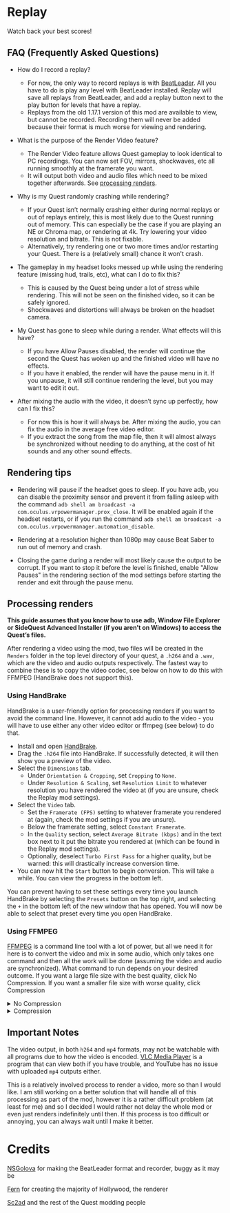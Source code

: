 # Replay

Watch back your best scores!

## FAQ (Frequently Asked Questions)

- How do I record a replay?
  - For now, the only way to record replays is with [BeatLeader](https://github.com/BeatLeader/beatleader-qmod/releases). All you have to do is play any level with BeatLeader installed. Replay will save all replays from BeatLeader, and add a replay button next to the play button for levels that have a replay.
  - Replays from the old 1.17.1 version of this mod are available to view, but cannot be recorded. Recording them will never be added because their format is much worse for viewing and rendering.

- What is the purpose of the Render Video feature?
  - The Render Video feature allows Quest gameplay to look identical to PC recordings. You can now set FOV, mirrors, shockwaves, etc all running smoothly at the framerate you want.
  - It will output both video and audio files which need to be mixed together afterwards. See [processing renders](#processing-renders).

- Why is my Quest randomly crashing while rendering?
  - If your Quest isn’t normally crashing either during normal replays or out of replays entirely, this is most likely due to the Quest running out of memory. This can especially be the case if you are playing an NE or Chroma map, or rendering at 4k. Try lowering your video resolution and bitrate. This is not fixable.
  - Alternatively, try rendering one or two more times and/or restarting your Quest. There is a (relatively small) chance it won't crash.

- The gameplay in my headset looks messed up while using the rendering feature (missing hud, trails, etc), what can I do to fix this?
  - This is caused by the Quest being under a lot of stress while rendering. This will not be seen on the finished video, so it can be safely ignored.
  - Shockwaves and distortions will always be broken on the headset camera.

- My Quest has gone to sleep while during a render. What effects will this have?
  - If you have Allow Pauses disabled, the render will continue the second the Quest has woken up and the finished video will have no effects.
  - If you have it enabled, the render will have the pause menu in it. If you unpause, it will still continue rendering the level, but you may want to edit it out.

- After mixing the audio with the video, it doesn’t sync up perfectly, how can I fix this?
  - For now this is how it will always be. After mixing the audio, you can fix the audio in the average free video editor.
  - If you extract the song from the map file, then it will almost always be synchronized without needing to do anything, at the cost of hit sounds and any other sound effects.

## Rendering tips

- Rendering will pause if the headset goes to sleep. If you have adb, you can disable the proximity sensor and prevent it from falling asleep with the command `adb shell am broadcast -a com.oculus.vrpowermanager.prox_close`. It will be enabled again if the headset restarts, or if you run the command `adb shell am broadcast -a com.oculus.vrpowermanager.automation_disable`.

- Rendering at a resolution higher than 1080p may cause Beat Saber to run out of memory and crash.

- Closing the game during a render will most likely cause the output to be corrupt. If you want to stop it before the level is finished, enable "Allow Pauses" in the rendering section of the mod settings before starting the render and exit through the pause menu.

## Processing renders

__This guide assumes that you know how to use adb, Window File Explorer or SideQuest Advanced Installer (if you aren’t on Windows) to access the Quest’s files.__

After rendering a video using the mod, two files will be created in the `Renders` folder in the top level directory of your quest, a `.h264` and a `.wav`, which are the video and audio outputs respectively. The fastest way to combine these is to copy the video codec, see below on how to do this with FFMPEG (HandBrake does not support this).

### Using HandBrake

HandBrake is a user-friendly option for processing renders if you want to avoid the command line. However, it cannot add audio to the video - you will have to use either any other video editor or ffmpeg (see below) to do that.

- Install and open [HandBrake](https://handbrake.fr/).
- Drag the `.h264` file into HandBrake. If successfully detected, it will then show you a preview of the video.
- Select the `Dimensions` tab. 
  - Under `Orientation & Cropping`, set `Cropping` to `None`.
  - Under `Resolution & Scaling`, set `Resolution Limit` to whatever resolution you have rendered the video at (if you are unsure, check the Replay mod settings).
- Select the `Video` tab.
   - Set the `Framerate (FPS)` setting to whatever framerate you rendered at (again, check the mod settings if you are unsure).
   - Below the framerate setting, select `Constant Framerate`.
   - In the `Quality` section, select `Average Bitrate (kbps)` and in the text box next to it put the bitrate you rendered at (which can be found in the Replay mod settings).
   - Optionally, deselect `Turbo First Pass` for a higher quality, but be warned: this will drastically increase conversion time.
- You can now hit the `Start` button to begin conversion. This will take a while. You can view the progress in the bottom left.

You can prevent having to set these settings every time you launch HandBrake by selecting the `Presets` button on the top right, and selecting the `+` in the bottom left of the new window that has opened. You will now be able to select that preset every time you open HandBrake.

### Using FFMPEG

[FFMPEG](https://ffmpeg.org/) is a command line tool with a lot of power, but all we need it for here is to convert the video and mix in some audio, which only takes one command and then all the work will be done (assuming the video and audio are synchronized). What command to run depends on your desired outcome. If you want a large file size with the best quality, click No Compression. If you want a smaller file size with worse quality, click Compression

<details>
<summary>No Compression</summary>
<br>

Even without compression, you have some control over the file size. To get the largest file size, but the fastest encoding, use -c:v copy:

`ffmpeg -i "path/to/video.h264" -i "path/to/audio.wav" -c:v copy "path/to/output/video.mp4"`

Reencoding may result in a smaller file size but will take some time. To reencode, just exclude -c:v copy:

`ffmpeg -i "path/to/video.h264" -i "path/to/audio.wav" "path/to/output/video.mp4"`

If you have a GPU with support for hardware encoding, you can reencode using it, which may result in a smaller file size and is faster than reencoding without it. First, find the manufacturer of your gpu

<details>
<summary>Finding GPU manufacturer on windows</summary>
<br>

- Open task manager with the keybind `Ctrl + Shift + Escape` or `Ctrl + Alt + Delete` and selecting the option for it. 
- Open the `Performance` tab. This should show statistics about your PC such as the CPU, Memory, and all attached disks. Select the first option labelled GPU.
- Across on the top, it should say the model of your GPU. Look for either `AMD`, `NVIDIA`, or `Intel`.
</details>

Next, find the codec for your gpu manufacturer
| Manufacturer | Codec |
| --- | --- |
| Intel | `h264_qsv` |
| NVIDIA | `h264_nvenc` |
| AMD | `h264_amf` |

Then, use that codec:
`ffmpeg -i "path/to/video.h264" -i "path/to/audio.wav" -c:v replace_with_codec "path/to/output/video.mp4"`
</details>
<details>
<summary>Compression</summary>
<br>

To compress the output video, use this command:

`ffmpeg -i "path/to/video.h264" -i "path/to/audio.wav" -c:v libx264 -crf amount "path/to/output/video.mp4"`

Replace "amount" with a value between 0-51. The larger the amount the smaller the file size will be, but quality will be worse. A value of 19 is perceptually lossless, resulting in a smaller file size with about the same quality.

Some hardware codecs also support compression, which can make compressing a lot faster. For Nvidia GPUs, use this command:

`ffmpeg -i "path/to/video.h264" -i "path/to/audio.wav" -c:v h264_nvenc -preset:v p7 -tune:v hq -rc:v vbr -cq:v amount -b:v 0 -profile:v high "path/to/output/video.mp4"`

Replace "amount" with a value between 0-51. The larger the amount the smaller the file size will be, but quality will be worse. A value of 19 is perceptually lossless, resulting in a smaller file size with about the same quality. Optionally, adding "-bf:v 3 -rc-lookahead:v 32" anywhere between the inputs and outputs may increase the quality when using hardware acceleration. See more about it [here](https://superuser.com/questions/1236275/).
</details>

## Important Notes

The video output, in both `h264` and `mp4` formats, may not be watchable with all programs due to how the video is encoded. [VLC Media Player](https://www.videolan.org/) is a program that can view both if you have trouble, and YouTube has no issue with uploaded `mp4` outputs either.

This is a relatively involved process to render a video, more so than I would like. I am still working on a better solution that will handle all of this processing as part of the mod, however it is a rather difficult problem (at least for me) and so I decided I would rather not delay the whole mod or even just renders indefinitely until then. If this process is too difficult or annoying, you can always wait until I make it better.

# Credits

[NSGolova](https://github.com/NSGolova) for making the BeatLeader format and recorder, buggy as it may be

[Fern](https://github.com/Fernthedev) for creating the majority of Hollywood, the renderer

[Sc2ad](https://github.com/Sc2ad) and the rest of the Quest modding people
